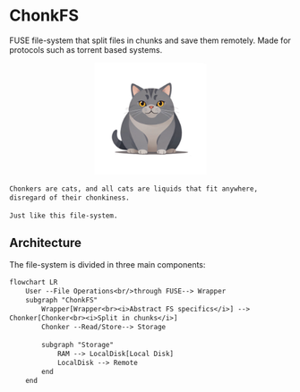 # ChonkFS

FUSE file-system that split files in chunks and save them remotely.
Made for protocols such as torrent based systems. 

<p align="center">
    <img src="./assets/chonker.png" alt="avatar" width="200"/>

    Chonkers are cats, and all cats are liquids that fit anywhere, disregard of their chonkiness. 

    Just like this file-system.
</p>


## Architecture

The file-system is divided in three main components:

```mermaid
flowchart LR
    User --File Operations<br/>through FUSE--> Wrapper
    subgraph "ChonkFS"
        Wrapper[Wrapper<br><i>Abstract FS specifics</i>] --> Chonker[Chonker<br><i>Split in chunks</i>]
        Chonker --Read/Store--> Storage

        subgraph "Storage"
            RAM --> LocalDisk[Local Disk] 
            LocalDisk --> Remote
        end
    end
```